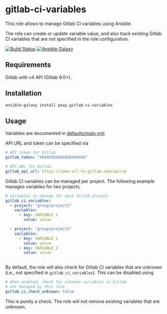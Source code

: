 gitlab-ci-variables
===================

This role allows to manage Gitlab CI variables using Ansible.

The role can create or update variable value, and also track
existing Gitlab CI variables that are not specified in the
role configuration.

[![Build Status](https://travis-ci.org/peay/ansible-gitlab-ci-variables.svg?branch=master)](https://travis-ci.org/peay/ansible-gitlab-ci-variables)
[![Ansible Galaxy](https://img.shields.io/badge/ansible-peay.gitlab--ci--variables-blue.svg)](https://galaxy.ansible.com/peay/gitlab-ci-variables/)

Requirements
------------

Gitlab with v4 API (Gitlab 9.0+).

Installation
-------------

```sh
ansible-galaxy install peay.gitlab-ci-variables
```

Usage
-----

Variables are documented in [defaults/main.yml](defaults/main.yml).

API URL and token can be specified via
```yaml
# API token for Gitlab
gitlab_token: "XXXXXXXXXXXXXXXXXXXX"

# API URL for Gitlab
gitlab_api_url: https://some-url-to-gitlab.com/api/v4
```

Gitlab CI variables can be managed per project. The following example
manages variables for two projects.

```yaml
# Variables to manage for each Gitlab project
gitlab_ci_variables:
  - project: "group/project1"
    variables:
      - key: VARIABLE_1
        value: value

  - project: "group/project2"
    variables:
      - key: VARIABLE_1
        value: value
      - key: VARIABLE_2
        value: value
        
```

By default, the role will also check for Gitlab CI variables that
are unknown (i.e., not specified in `gitlab_ci_variables`). This
can be disabled using

```yaml
# When enabled, check for unknown variables in Gitlab
# not managed by this role
gitlab_ci_check_unknown: false
```

This is purely a check. The role will not remove existing variables
that are unknown.
